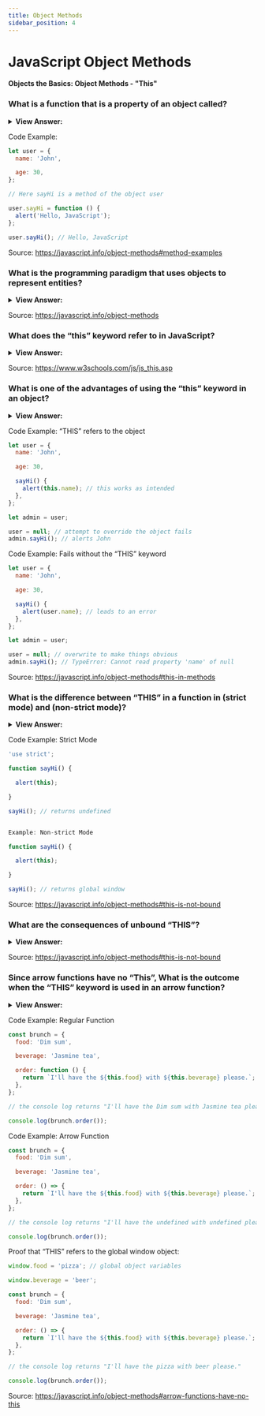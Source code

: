 ```yaml
---
title: Object Methods
sidebar_position: 4
---
```


# JavaScript Object Methods

**Objects the Basics: Object Methods - "This"**

<head>
  <title>Object Methods - JavaScript Interview Questions & Answers</title>
  <meta charSet="utf-8" />
</head>

### What is a function that is a property of an object called?

<details>
  <summary><strong>View Answer:</strong></summary>
  <div>
  <div><strong>Interview Response:</strong> A function that is a property of an object is called its method.
</div>
  </div>
</details>

Code Example:

```js
let user = {
  name: 'John',

  age: 30,
};

// Here sayHi is a method of the object user

user.sayHi = function () {
  alert('Hello, JavaScript');
};

user.sayHi(); // Hello, JavaScript
```

Source: <https://javascript.info/object-methods#method-examples>

### What is the programming paradigm that uses objects to represent entities?

<details>
  <summary><strong>View Answer:</strong></summary>
  <div>
  <div><strong>Interview Response:</strong> Object-oriented Programming or OOP, is the programming paradigm that uses objects to represent entities.
</div>
  </div>
</details>

Source: <https://javascript.info/object-methods>

### What does the “this” keyword refer to in JavaScript?

<details>
  <summary><strong>View Answer:</strong></summary>
  <div>
  <div><strong>Interview Response:</strong> The JavaScript this keyword refers to the object that it belongs to. It has different values depending on where it is used.<br /><br />
  <ol>
    <li>In a method, this refers to the owner object.</li>
    <li>Alone, this refers to the global object.</li>
    <li>In a function, this refers to the global object.</li>
    <li>In a function, in strict mode, this is undefined.</li>
    <li>In an event, this refers to the element that received the event.</li>
    <li>Methods like call(), and apply() can refer this to any object.</li>
    <li>Arrow functions have no this.</li>
  </ol>
</div>
  </div>
</details>

Source: <https://www.w3schools.com/js/js_this.asp>

### What is one of the advantages of using the “this” keyword in an object?

<details>
  <summary><strong>View Answer:</strong></summary>
  <div>
  <div><strong>Interview Response:</strong> The “this” keyword holds a reference to the object and in return removes any effort to nullify it later in the code.
</div>
  </div>
</details>

Code Example: “THIS” refers to the object

```js
let user = {
  name: 'John',

  age: 30,

  sayHi() {
    alert(this.name); // this works as intended
  },
};

let admin = user;

user = null; // attempt to override the object fails
admin.sayHi(); // alerts John
```

Code Example: Fails without the “THIS” keyword

```js
let user = {
  name: 'John',

  age: 30,

  sayHi() {
    alert(user.name); // leads to an error
  },
};

let admin = user;

user = null; // overwrite to make things obvious
admin.sayHi(); // TypeError: Cannot read property 'name' of null
```

Source: <https://javascript.info/object-methods#this-in-methods>

### What is the difference between “THIS” in a function in (strict mode) and (non-strict mode)?

<details>
  <summary><strong>View Answer:</strong></summary>
  <div>
  <div><strong>Interview Response:</strong> In strict mode, “this” returns undefined and in non-strict mode it returns global window.
</div>
  </div>
</details>

Code Example: Strict Mode

```js
'use strict';

function sayHi() {

  alert(this);

}

sayHi(); // returns undefined


Example: Non-strict Mode

function sayHi() {

  alert(this);

}

sayHi(); // returns global window
```

Source: <https://javascript.info/object-methods#this-is-not-bound>

### What are the consequences of unbound “THIS”?

<details>
  <summary><strong>View Answer:</strong></summary>
  <div>
  <div><strong>Interview Response:</strong> In JavaScript this is “free”, its value is evaluated at call-time and does not depend on where the method was declared, but rather on what object is “before the dot”. The concept of run-time evaluated this has both pluses and minuses. On the one hand, a function can be reused for different objects. On the other hand, the greater flexibility creates more possibilities for mistakes.
</div>
  </div>
</details>

Source: <https://javascript.info/object-methods#this-is-not-bound>

### Since arrow functions have no “This”, What is the outcome when the “THIS” keyword is used in an arrow function?

<details>
  <summary><strong>View Answer:</strong></summary>
  <div>
  <div><strong>Interview Response:</strong> The outcome in an arrow function is a return of undefined. This is because there is no access to the global window.
</div>
  </div>
</details>

Code Example: Regular Function

```js
const brunch = {
  food: 'Dim sum',

  beverage: 'Jasmine tea',

  order: function () {
    return `I'll have the ${this.food} with ${this.beverage} please.`;
  },
};

// the console log returns "I'll have the Dim sum with Jasmine tea please."

console.log(brunch.order());
```

Code Example: Arrow Function

```js
const brunch = {
  food: 'Dim sum',

  beverage: 'Jasmine tea',

  order: () => {
    return `I'll have the ${this.food} with ${this.beverage} please.`;
  },
};

// the console log returns "I'll have the undefined with undefined please."

console.log(brunch.order());
```

Proof that “THIS” refers to the global window object:

```js
window.food = 'pizza'; // global object variables

window.beverage = 'beer';

const brunch = {
  food: 'Dim sum',

  beverage: 'Jasmine tea',

  order: () => {
    return `I'll have the ${this.food} with ${this.beverage} please.`;
  },
};

// the console log returns "I'll have the pizza with beer please."

console.log(brunch.order());
```

Source: <https://javascript.info/object-methods#arrow-functions-have-no-this>
